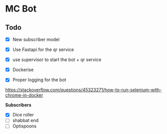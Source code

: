 # MC Bot

## Todo



- [x] New subscriber model
- [x] Use Fastapi for the qr service
- [x] use supervisor to start the bot + qr service
- [x] Dockerise
- [x] Proper logging for the bot



https://stackoverflow.com/questions/45323271/how-to-run-selenium-with-chrome-in-docker

**Subscribers**

- [x] Dice roller
- [ ] shabbat end
- [ ] Optispoons